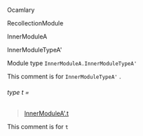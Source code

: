 Ocamlary

RecollectionModule

InnerModuleA

InnerModuleTypeA'

Module type `InnerModuleA.InnerModuleTypeA'`

This comment is for `InnerModuleTypeA'` .

<a id="type-t"></a>

###### type t =

> [InnerModuleA'.t](Ocamlary.module-type-RecollectionModule.InnerModuleA.InnerModuleA'.md#type-t)


This comment is for `t`